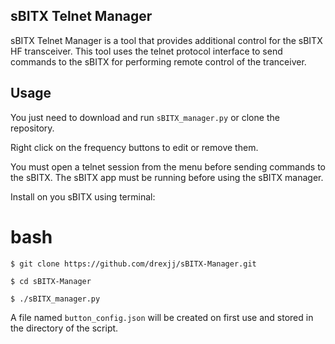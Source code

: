 sBITX Telnet Manager
--------------------------------

sBITX Telnet Manager is a tool that provides additional control for the sBITX HF transceiver. This tool uses the telnet protocol interface to send commands to the sBITX for performing remote control of the tranceiver.



Usage
-----

You just need to download and run ```sBITX_manager.py``` or clone the repository.

Right click on the frequency buttons to edit or remove them.

You must open a telnet session from the menu before sending commands to the sBITX. The sBITX app must be running before using the sBITX manager.

Install on you sBITX using terminal:

bash
====
```
$ git clone https://github.com/drexjj/sBITX-Manager.git

$ cd sBITX-Manager

$ ./sBITX_manager.py

```


A file named `button_config.json` will be created on first use and stored in the directory of the script.
